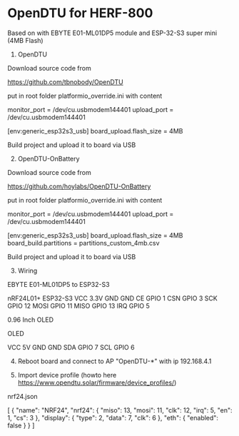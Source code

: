# OpenDTU for HERF-800

Based on with EBYTE E01-ML01DP5 module and ESP-32-S3 super mini (4MB Flash)


1. OpenDTU

Download source code from

https://github.com/tbnobody/OpenDTU

put in root folder platformio_override.ini with content

monitor_port = /dev/cu.usbmodem144401
upload_port = /dev/cu.usbmodem144401

[env:generic_esp32s3_usb]
board_upload.flash_size = 4MB

Build project and upload it to board via USB

2. OpenDTU-OnBattery

Download source code from

https://github.com/hoylabs/OpenDTU-OnBattery


put in root folder platformio_override.ini with content

monitor_port = /dev/cu.usbmodem144401
upload_port = /dev/cu.usbmodem144401

[env:generic_esp32s3_usb]
board_upload.flash_size = 4MB
board_build.partitions = partitions_custom_4mb.csv

Build project and upload it to board via USB

3. Wiring 

EBYTE E01-ML01DP5 to ESP32-S3

nRF24L01+	ESP32-S3
VCC		3.3V
GND		GND
CE		GPIO 1
CSN		GPIO 3
SCK		GPIO 12
MOSI		GPIO 11
MISO		GPIO 13
IRQ		GPIO 5

0.96 Inch OLED

OLED

VCC		5V
GND		GND
SDA		GPIO 7
SCL		GPIO 6	


4. Reboot board and connect to AP "OpenDTU-*" with ip 192.168.4.1

5. Import device profile (howto here https://www.opendtu.solar/firmware/device_profiles/)


nrf24.json

[
    {
        "name": "NRF24",
        "nrf24": {
            "miso": 13,
            "mosi": 11,
            "clk": 12,
            "irq": 5,
            "en": 1,
            "cs": 3
        },
	"display": {
            "type": 2,
            "data": 7,
            "clk": 6
        },
        "eth": {
            "enabled": false
        }
    }
]
